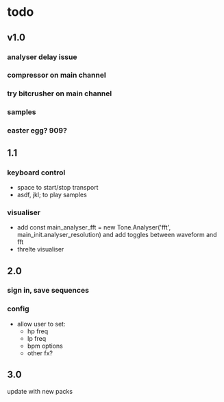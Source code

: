 # todo

## v1.0

### analyser delay issue

### compressor on main channel

### try bitcrusher on main channel

### samples

### easter egg? 909?

## 1.1

### keyboard control

- space to start/stop transport
- asdf, jkl; to play samples

### visualiser

- add const main_analyser_fft = new Tone.Analyser('fft', main_init.analyser_resolution) and add toggles between waveform and fft
- threlte visualiser

## 2.0

### sign in, save sequences

### config

- allow user to set:
  - hp freq
  - lp freq
  - bpm options
  - other fx?

## 3.0

update with new packs
